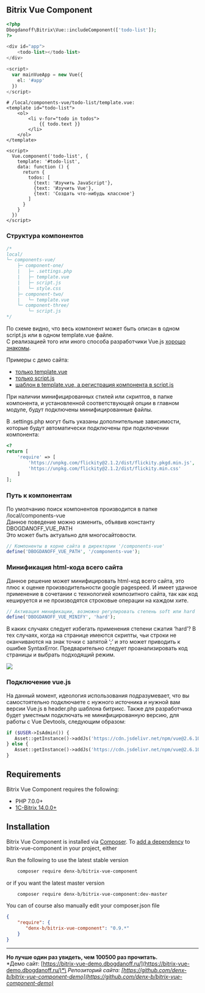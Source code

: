 ﻿## Bitrix Vue Component

```php
<?php
Dbogdanoff\Bitrix\Vue::includeComponent(['todo-list']);
?>

<div id="app">
    <todo-list></todo-list>
</div>

<script>
  var mainVueApp = new Vue({
    el: '#app'
  })
</script>
```

```vue
# /local/components-vue/todo-list/template.vue:
<template id="todo-list">
    <ol>
        <li v-for="todo in todos">
            {{ todo.text }}
        </li>
    </ol>
</template>

<script>
  Vue.component('todo-list', {
    template: '#todo-list',
    data: function () {
      return {
        todos: [
          {text: 'Изучить JavaScript'},
          {text: 'Изучить Vue'},
          {text: 'Создать что-нибудь классное'}
        ]
      }
    }
  })
</script>

```

### Структура компонентов
```php
/*
local/
└─ components-vue/
    ├─ component-one/
    |   ├─ .settings.php
    |   ├─ template.vue
    |   ├─ script.js
    |   └─ style.css
    ├─ component-two/
    |   └─ template.vue
    └─ component-three/
        └─ script.js
*/
```
По схеме видно, что весь компонент может быть описан в одном script.js или в одном template.vue файле.\
С реализацией того или иного способа разработчики Vue.js [хорошо знакомы](https://ru.vuejs.org/v2/guide/components.html).

Примеры с демо сайта:
 - [только template.vue](https://github.com/denx-b/bitrix-vue-component-demo/tree/master/local/components-vue/simple-block)
 - [только script.js](https://github.com/denx-b/bitrix-vue-component-demo/tree/master/local/components-vue/dbogdanoff-loader)
 - [шаблон в template.vue, а регистрация компонента в script.js](https://github.com/denx-b/bitrix-vue-component-demo/tree/master/local/components-vue/upload-photo)

При наличии минифицированных стилей или скриптов, в папке компонента, и установленной соответствующей опции в главном модуле, будут подключены минифицированные файлы.

В .settings.php могут быть указаны дополнительные зависимости, которые будут автоматически подключены при подключении компонента:
```php
<?
return [
    'require' => [
        'https://unpkg.com/flickity@2.1.2/dist/flickity.pkgd.min.js',
        'https://unpkg.com/flickity@2.1.2/dist/flickity.min.css'
    ]
];
```

### Путь к компонентам
По умолчанию поиск компонентов производится в папке /local/components-vue\
Данное поведение можно изменить, объявив константу DBOGDANOFF_VUE_PATH\
Это может быть актуально для многосайтовости.
```php
// Компоненты в корне сайта в директории '/components-vue'
define('DBOGDANOFF_VUE_PATH', '/components-vue');
```

### Минификация html-кода всего сайта
Данное решение может минифицировать html-код всего сайта, это плюс к оценке производительности google pagespeed. И имеет удачное применение в сочетании с технологией композитного сайта, так как код кешируется и не производятся строковые операции на каждом хите.
```php
// Активация минификации, возможно регулировать степень soft или hard
define('DBOGDANOFF_VUE_MINIFY', 'hard');
```

В каких случаях следует избегать применения степени сжатия ‘hard’? В тех случаях, когда на странице имеются скрипты, чьи строки не оканчиваются на знак точки с запятой ‘;’ и это может приводить к ошибке SyntaxError. Предварительно следует проанализировать код страницы и выбрать подходящий режим.

![](http://dbogdanoff.ru/upload/github-bitrix-vue-component.png)

### Подключение vue.js
На данный момент, идеология использования подразумевает, что вы самостоятельно подключаете с нужного источника и нужной вам версии Vue.js в header.php шаблона битрикс. Также для разработчика будет уместным подключать не минифицированную версию, для работы с Vue Devtools, следующим образом:
```php
if ($USER->IsAdmin()) {
   Asset::getInstance()->addJs('https://cdn.jsdelivr.net/npm/vue@2.6.10/dist/vue.js');
} else {
   Asset::getInstance()->addJs('https://cdn.jsdelivr.net/npm/vue@2.6.10/dist/vue.min.js');
}
```

## Requirements

Bitrix Vue Component requires the following:

- PHP 7.0.0+
- [1C-Bitrix 14.0.0+](https://www.1c-bitrix.ru/)

## Installation

Bitrix Vue Component is installed via [Composer](https://getcomposer.org/).
To [add a dependency](https://getcomposer.org/doc/04-schema.md#package-links>) to bitrix-vue-component in your project, either

Run the following to use the latest stable version
```sh
    composer require denx-b/bitrix-vue-component
```
or if you want the latest master version
```sh
    composer require denx-b/bitrix-vue-component:dev-master
```

You can of course also manually edit your composer.json file
```json
{
    "require": {
       "denx-b/bitrix-vue-component": "0.9.*"
    }
}
```

----------
**Но лучше один раз увидеть, чем 100500 раз прочитать.**\
*Демо сайт: [https://bitrix-vue-demo.dbogdanoff.ru/](https://bitrix-vue-demo.dbogdanoff.ru/)*\
*Репозиторий сайта: [https://github.com/denx-b/bitrix-vue-component-demo](https://github.com/denx-b/bitrix-vue-component-demo)*
